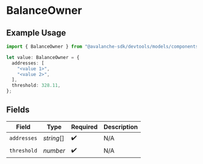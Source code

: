 # BalanceOwner

## Example Usage

```typescript
import { BalanceOwner } from "@avalanche-sdk/devtools/models/components";

let value: BalanceOwner = {
  addresses: [
    "<value 1>",
    "<value 2>",
  ],
  threshold: 328.11,
};
```

## Fields

| Field              | Type               | Required           | Description        |
| ------------------ | ------------------ | ------------------ | ------------------ |
| `addresses`        | *string*[]         | :heavy_check_mark: | N/A                |
| `threshold`        | *number*           | :heavy_check_mark: | N/A                |
